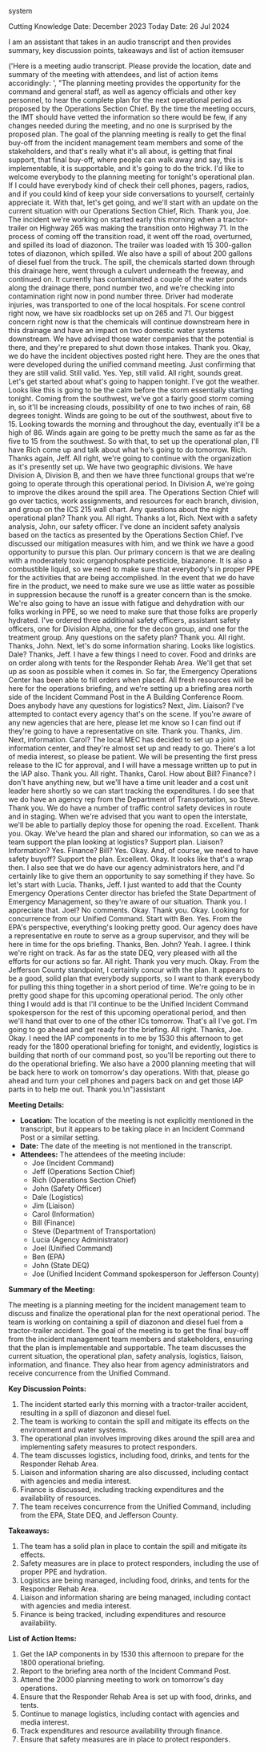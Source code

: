 system

Cutting Knowledge Date: December 2023
Today Date: 26 Jul 2024

I am an assistant that takes in an audio transcript and then provides summary, key discussion points, takeaways and list of action itemsuser

('Here is a meeting audio transcript. Please provide the location, date and summary of the meeting with attendees, and list of action items accoridingly: ', "The planning meeting provides the opportunity for the command and general staff, as well as agency officials and other key personnel, to hear the complete plan for the next operational period as proposed by the Operations Section Chief. By the time the meeting occurs, the IMT should have vetted the information so there would be few, if any changes needed during the meeting, and no one is surprised by the proposed plan. The goal of the planning meeting is really to get the final buy-off from the incident management team members and some of the stakeholders, and that's really what it's all about, is getting that final support, that final buy-off, where people can walk away and say, this is implementable, it is supportable, and it's going to do the trick. I'd like to welcome everybody to the planning meeting for tonight's operational plan. If I could have everybody kind of check their cell phones, pagers, radios, and if you could kind of keep your side conversations to yourself, certainly appreciate it. With that, let's get going, and we'll start with an update on the current situation with our Operations Section Chief, Rich. Thank you, Joe. The incident we're working on started early this morning when a tractor-trailer on Highway 265 was making the transition onto Highway 71. In the process of coming off the transition road, it went off the road, overturned, and spilled its load of diazonon. The trailer was loaded with 15 300-gallon totes of diazonon, which spilled. We also have a spill of about 200 gallons of diesel fuel from the truck. The spill, the chemicals started down through this drainage here, went through a culvert underneath the freeway, and continued on. It currently has contaminated a couple of the water ponds along the drainage there, pond number two, and we're checking into contamination right now in pond number three. Driver had moderate injuries, was transported to one of the local hospitals. For scene control right now, we have six roadblocks set up on 265 and 71. Our biggest concern right now is that the chemicals will continue downstream here in this drainage and have an impact on two domestic water systems downstream. We have advised those water companies that the potential is there, and they're prepared to shut down those intakes. Thank you. Okay, we do have the incident objectives posted right here. They are the ones that were developed during the unified command meeting. Just confirming that they are still valid. Still valid. Yes. Yep, still valid. All right, sounds great. Let's get started about what's going to happen tonight. I've got the weather. Looks like this is going to be the calm before the storm essentially starting tonight. Coming from the southwest, we've got a fairly good storm coming in, so it'll be increasing clouds, possibility of one to two inches of rain, 68 degrees tonight. Winds are going to be out of the southwest, about five to 15. Looking towards the morning and throughout the day, eventually it'll be a high of 86. Winds again are going to be pretty much the same as far as the five to 15 from the southwest. So with that, to set up the operational plan, I'll have Rich come up and talk about what he's going to do tomorrow. Rich. Thanks again, Jeff. All right, we're going to continue with the organization as it's presently set up. We have two geographic divisions. We have Division A, Division B, and then we have three functional groups that we're going to operate through this operational period. In Division A, we're going to improve the dikes around the spill area. The Operations Section Chief will go over tactics, work assignments, and resources for each branch, division, and group on the ICS 215 wall chart. Any questions about the night operational plan? Thank you. All right. Thanks a lot, Rich. Next with a safety analysis, John, our safety officer. I've done an incident safety analysis based on the tactics as presented by the Operations Section Chief. I've discussed our mitigation measures with him, and we think we have a good opportunity to pursue this plan. Our primary concern is that we are dealing with a moderately toxic organophosphate pesticide, biazanone. It is also a combustible liquid, so we need to make sure that everybody's in proper PPE for the activities that are being accomplished. In the event that we do have fire in the product, we need to make sure we use as little water as possible in suppression because the runoff is a greater concern than is the smoke. We're also going to have an issue with fatigue and dehydration with our folks working in PPE, so we need to make sure that those folks are properly hydrated. I've ordered three additional safety officers, assistant safety officers, one for Division Alpha, one for the decon group, and one for the treatment group. Any questions on the safety plan? Thank you. All right. Thanks, John. Next, let's do some information sharing. Looks like logistics. Dale? Thanks, Jeff. I have a few things I need to cover. Food and drinks are on order along with tents for the Responder Rehab Area. We'll get that set up as soon as possible when it comes in. So far, the Emergency Operations Center has been able to fill orders when placed. All fresh resources will be here for the operations briefing, and we're setting up a briefing area north side of the Incident Command Post in the A Building Conference Room. Does anybody have any questions for logistics? Next, Jim. Liaison? I've attempted to contact every agency that's on the scene. If you're aware of any new agencies that are here, please let me know so I can find out if they're going to have a representative on site. Thank you. Thanks, Jim. Next, information. Carol? The local MEC has decided to set up a joint information center, and they're almost set up and ready to go. There's a lot of media interest, so please be patient. We will be presenting the first press release to the IC for approval, and I will have a message written up to put in the IAP also. Thank you. All right. Thanks, Carol. How about Bill? Finance? I don't have anything new, but we'll have a time unit leader and a cost unit leader here shortly so we can start tracking the expenditures. I do see that we do have an agency rep from the Department of Transportation, so Steve. Thank you. We do have a number of traffic control safety devices in route and in staging. When we're advised that you want to open the interstate, we'll be able to partially deploy those for opening the road. Excellent. Thank you. Okay. We've heard the plan and shared our information, so can we as a team support the plan looking at logistics? Support plan. Liaison? Information? Yes. Finance? Bill? Yes. Okay. And, of course, we need to have safety buyoff? Support the plan. Excellent. Okay. It looks like that's a wrap then. I also see that we do have our agency administrators here, and I'd certainly like to give them an opportunity to say something if they have. So let's start with Lucia. Thanks, Jeff. I just wanted to add that the County Emergency Operations Center director has briefed the State Department of Emergency Management, so they're aware of our situation. Thank you. I appreciate that. Joel? No comments. Okay. Thank you. Okay. Looking for concurrence from our Unified Command. Start with Ben. Yes. From the EPA's perspective, everything's looking pretty good. Our agency does have a representative en route to serve as a group supervisor, and they will be here in time for the ops briefing. Thanks, Ben. John? Yeah. I agree. I think we're right on track. As far as the state DEQ, very pleased with all the efforts for our actions so far. All right. Thank you very much. Okay. From the Jefferson County standpoint, I certainly concur with the plan. It appears to be a good, solid plan that everybody supports, so I want to thank everybody for pulling this thing together in a short period of time. We're going to be in pretty good shape for this upcoming operational period. The only other thing I would add is that I'll continue to be the Unified Incident Command spokesperson for the rest of this upcoming operational period, and then we'll hand that over to one of the other ICs tomorrow. That's all I've got. I'm going to go ahead and get ready for the briefing. All right. Thanks, Joe. Okay. I need the IAP components in to me by 1530 this afternoon to get ready for the 1800 operational briefing for tonight, and evidently, logistics is building that north of our command post, so you'll be reporting out there to do the operational briefing. We also have a 2000 planning meeting that will be back here to work on tomorrow's day operations. With that, please go ahead and turn your cell phones and pagers back on and get those IAP parts in to help me out. Thank you.\n")assistant

**Meeting Details:**

- **Location:** The location of the meeting is not explicitly mentioned in the transcript, but it appears to be taking place in an Incident Command Post or a similar setting.
- **Date:** The date of the meeting is not mentioned in the transcript.
- **Attendees:** The attendees of the meeting include:
  - Joe (Incident Command)
  - Jeff (Operations Section Chief)
  - Rich (Operations Section Chief)
  - John (Safety Officer)
  - Dale (Logistics)
  - Jim (Liaison)
  - Carol (Information)
  - Bill (Finance)
  - Steve (Department of Transportation)
  - Lucia (Agency Administrator)
  - Joel (Unified Command)
  - Ben (EPA)
  - John (State DEQ)
  - Joe (Unified Incident Command spokesperson for Jefferson County)

**Summary of the Meeting:**

The meeting is a planning meeting for the incident management team to discuss and finalize the operational plan for the next operational period. The team is working on containing a spill of diazonon and diesel fuel from a tractor-trailer accident. The goal of the meeting is to get the final buy-off from the incident management team members and stakeholders, ensuring that the plan is implementable and supportable. The team discusses the current situation, the operational plan, safety analysis, logistics, liaison, information, and finance. They also hear from agency administrators and receive concurrence from the Unified Command.

**Key Discussion Points:**

1. The incident started early this morning with a tractor-trailer accident, resulting in a spill of diazonon and diesel fuel.
2. The team is working to contain the spill and mitigate its effects on the environment and water systems.
3. The operational plan involves improving dikes around the spill area and implementing safety measures to protect responders.
4. The team discusses logistics, including food, drinks, and tents for the Responder Rehab Area.
5. Liaison and information sharing are also discussed, including contact with agencies and media interest.
6. Finance is discussed, including tracking expenditures and the availability of resources.
7. The team receives concurrence from the Unified Command, including from the EPA, State DEQ, and Jefferson County.

**Takeaways:**

1. The team has a solid plan in place to contain the spill and mitigate its effects.
2. Safety measures are in place to protect responders, including the use of proper PPE and hydration.
3. Logistics are being managed, including food, drinks, and tents for the Responder Rehab Area.
4. Liaison and information sharing are being managed, including contact with agencies and media interest.
5. Finance is being tracked, including expenditures and resource availability.

**List of Action Items:**

1. Get the IAP components in by 1530 this afternoon to prepare for the 1800 operational briefing.
2. Report to the briefing area north of the Incident Command Post.
3. Attend the 2000 planning meeting to work on tomorrow's day operations.
4. Ensure that the Responder Rehab Area is set up with food, drinks, and tents.
5. Continue to manage logistics, including contact with agencies and media interest.
6. Track expenditures and resource availability through finance.
7. Ensure that safety measures are in place to protect responders.